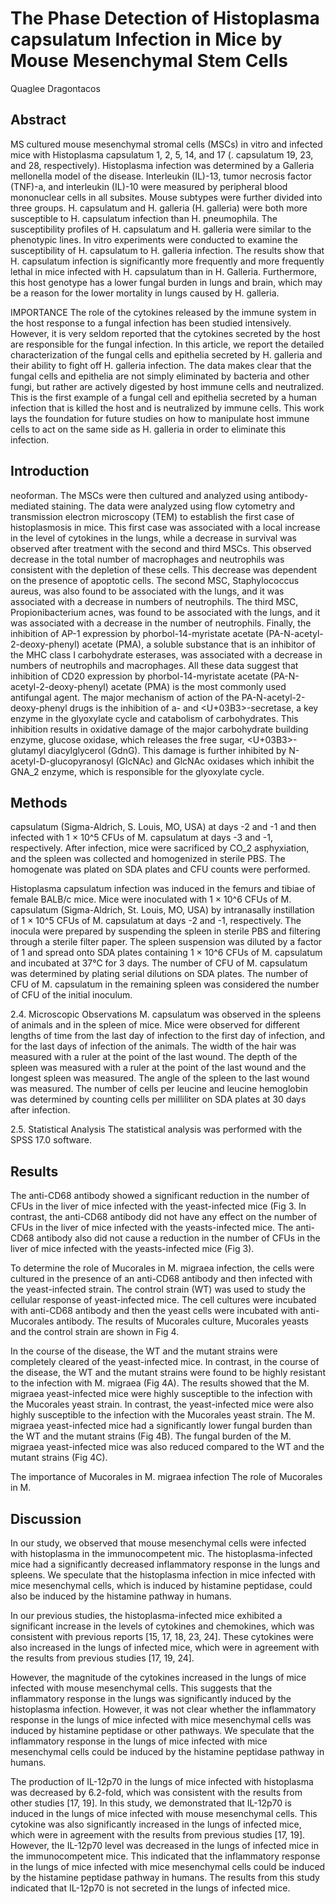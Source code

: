 # The Phase Detection of Histoplasma capsulatum Infection in Mice by Mouse Mesenchymal Stem Cells
Quaglee Dragontacos


## Abstract

MS cultured mouse mesenchymal stromal cells (MSCs) in vitro and infected mice with Histoplasma capsulatum 1, 2, 5, 14, and 17 (. capsulatum 19, 23, and 28, respectively). Histoplasma infection was determined by a Galleria mellonella model of the disease. Interleukin (IL)-13, tumor necrosis factor (TNF)-a, and interleukin (IL)-10 were measured by peripheral blood mononuclear cells in all subsites. Mouse subtypes were further divided into three groups. H. capsulatum and H. galleria (H. galleria) were both more susceptible to H. capsulatum infection than H. pneumophila. The susceptibility profiles of H. capsulatum and H. galleria were similar to the phenotypic lines. In vitro experiments were conducted to examine the susceptibility of H. capsulatum to H. galleria infection. The results show that H. capsulatum infection is significantly more frequently and more frequently lethal in mice infected with H. capsulatum than in H. Galleria. Furthermore, this host genotype has a lower fungal burden in lungs and brain, which may be a reason for the lower mortality in lungs caused by H. galleria.

IMPORTANCE The role of the cytokines released by the immune system in the host response to a fungal infection has been studied intensively. However, it is very seldom reported that the cytokines secreted by the host are responsible for the fungal infection. In this article, we report the detailed characterization of the fungal cells and epithelia secreted by H. galleria and their ability to fight off H. galleria infection. The data makes clear that the fungal cells and epithelia are not simply eliminated by bacteria and other fungi, but rather are actively digested by host immune cells and neutralized. This is the first example of a fungal cell and epithelia secreted by a human infection that is killed the host and is neutralized by immune cells. This work lays the foundation for future studies on how to manipulate host immune cells to act on the same side as H. galleria in order to eliminate this infection.


## Introduction
neoforman. The MSCs were then cultured and analyzed using antibody-mediated staining. The data were analyzed using flow cytometry and transmission electron microscopy (TEM) to establish the first case of histoplasmosis in mice. This first case was associated with a local increase in the level of cytokines in the lungs, while a decrease in survival was observed after treatment with the second and third MSCs. This observed decrease in the total number of macrophages and neutrophils was consistent with the depletion of these cells. This decrease was dependent on the presence of apoptotic cells. The second MSC, Staphylococcus aureus, was also found to be associated with the lungs, and it was associated with a decrease in numbers of neutrophils. The third MSC, Propionibacterium acnes, was found to be associated with the lungs, and it was associated with a decrease in the number of neutrophils. Finally, the inhibition of AP-1 expression by phorbol-14-myristate acetate (PA-N-acetyl-2-deoxy-phenyl) acetate (PMA), a soluble substance that is an inhibitor of the MHC class I carbohydrate esterases, was associated with a decrease in numbers of neutrophils and macrophages. All these data suggest that inhibition of CD20 expression by phorbol-14-myristate acetate (PA-N-acetyl-2-deoxy-phenyl) acetate (PMA) is the most commonly used antifungal agent. The major mechanism of action of the PA-N-acetyl-2-deoxy-phenyl drugs is the inhibition of a- and <U+03B3>-secretase, a key enzyme in the glyoxylate cycle and catabolism of carbohydrates. This inhibition results in oxidative damage of the major carbohydrate building enzyme, glucose oxidase, which releases the free sugar, <U+03B3>-glutamyl diacylglycerol (GdnG). This damage is further inhibited by N-acetyl-D-glucopyranosyl (GlcNAc) and GlcNAc oxidases which inhibit the GNA_2 enzyme, which is responsible for the glyoxylate cycle.


## Methods
capsulatum (Sigma-Aldrich, S. Louis, MO, USA) at days -2 and -1 and then infected with 1 × 10^5 CFUs of M. capsulatum at days -3 and -1, respectively. After infection, mice were sacrificed by CO_2 asphyxiation, and the spleen was collected and homogenized in sterile PBS. The homogenate was plated on SDA plates and CFU counts were performed.

Histoplasma capsulatum infection was induced in the femurs and tibiae of female BALB/c mice. Mice were inoculated with 1 × 10^6 CFUs of M. capsulatum (Sigma-Aldrich, St. Louis, MO, USA) by intranasally instillation of 1 × 10^5 CFUs of M. capsulatum at days -2 and -1, respectively. The inocula were prepared by suspending the spleen in sterile PBS and filtering through a sterile filter paper. The spleen suspension was diluted by a factor of 1 and spread onto SDA plates containing 1 × 10^6 CFUs of M. capsulatum and incubated at 37°C for 3 days. The number of CFU of M. capsulatum was determined by plating serial dilutions on SDA plates. The number of CFU of M. capsulatum in the remaining spleen was considered the number of CFU of the initial inoculum.

2.4. Microscopic Observations
M. capsulatum was observed in the spleens of animals and in the spleen of mice. Mice were observed for different lengths of time from the last day of infection to the first day of infection, and for the last days of infection of the animals. The width of the hair was measured with a ruler at the point of the last wound. The depth of the spleen was measured with a ruler at the point of the last wound and the longest spleen was measured. The angle of the spleen to the last wound was measured. The number of cells per leucine and leucine hemoglobin was determined by counting cells per milliliter on SDA plates at 30 days after infection.

2.5. Statistical Analysis
The statistical analysis was performed with the SPSS 17.0 software.


## Results
The anti-CD68 antibody showed a significant reduction in the number of CFUs in the liver of mice infected with the yeast-infected mice (Fig 3. In contrast, the anti-CD68 antibody did not have any effect on the number of CFUs in the liver of mice infected with the yeasts-infected mice. The anti-CD68 antibody also did not cause a reduction in the number of CFUs in the liver of mice infected with the yeasts-infected mice (Fig 3).

To determine the role of Mucorales in M. migraea infection, the cells were cultured in the presence of an anti-CD68 antibody and then infected with the yeast-infected strain. The control strain (WT) was used to study the cellular response of yeast-infected mice. The cell cultures were incubated with anti-CD68 antibody and then the yeast cells were incubated with anti-Mucorales antibody. The results of Mucorales culture, Mucorales yeasts and the control strain are shown in Fig 4.

In the course of the disease, the WT and the mutant strains were completely cleared of the yeast-infected mice. In contrast, in the course of the disease, the WT and the mutant strains were found to be highly resistant to the infection with M. migraea (Fig 4A). The results showed that the M. migraea yeast-infected mice were highly susceptible to the infection with the Mucorales yeast strain. In contrast, the yeast-infected mice were also highly susceptible to the infection with the Mucorales yeast strain. The M. migraea yeast-infected mice had a significantly lower fungal burden than the WT and the mutant strains (Fig 4B). The fungal burden of the M. migraea yeast-infected mice was also reduced compared to the WT and the mutant strains (Fig 4C).

The importance of Mucorales in M. migraea infection
The role of Mucorales in M.


## Discussion
In our study, we observed that mouse mesenchymal cells were infected with histoplasma in the immunocompetent mic. The histoplasma-infected mice had a significantly decreased inflammatory response in the lungs and spleens. We speculate that the histoplasma infection in mice infected with mice mesenchymal cells, which is induced by histamine peptidase, could also be induced by the histamine pathway in humans.

In our previous studies, the histoplasma-infected mice exhibited a significant increase in the levels of cytokines and chemokines, which was consistent with previous reports [15, 17, 18, 23, 24]. These cytokines were also increased in the lungs of infected mice, which were in agreement with the results from previous studies [17, 19, 24].

However, the magnitude of the cytokines increased in the lungs of mice infected with mouse mesenchymal cells. This suggests that the inflammatory response in the lungs was significantly induced by the histoplasma infection. However, it was not clear whether the inflammatory response in the lungs of mice infected with mice mesenchymal cells was induced by histamine peptidase or other pathways. We speculate that the inflammatory response in the lungs of mice infected with mice mesenchymal cells could be induced by the histamine peptidase pathway in humans.

The production of IL-12p70 in the lungs of mice infected with histoplasma was decreased by 6.2-fold, which was consistent with the results from other studies [17, 19]. In this study, we demonstrated that IL-12p70 is induced in the lungs of mice infected with mouse mesenchymal cells. This cytokine was also significantly increased in the lungs of infected mice, which were in agreement with the results from previous studies [17, 19]. However, the IL-12p70 level was decreased in the lungs of infected mice in the immunocompetent mice. This indicated that the inflammatory response in the lungs of mice infected with mice mesenchymal cells could be induced by the histamine peptidase pathway in humans. The results from this study indicated that IL-12p70 is not secreted in the lungs of infected mice.
